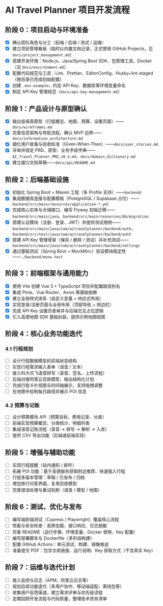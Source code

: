 ﻿# AI Travel Planner 项目开发流程

## 阶段 0：项目启动与环境准备

- [x] 确认团队角色与分工（前端 / 后端 / 测试 / 运维）
- [x] 建立项目管理看板（临时以内置文档记录，正式使用 GitHub Projects，见 `docs/project_management.md`）
- [x] 搭建开发环境：Node.js、Java/Spring Boot SDK、包管理工具、Docker（见 `docs/environment.md`）
- [x] 配置代码规范与工具：Lint、Prettier、EditorConfig、Husky+lint-staged（根目录已完成初始配置）
- [x] 创建 `.env.example`，约定 API Key、数据库等环境变量命名
- [x] 制定 API Key 管理规范（`docs/api-key-management.md`）

## 阶段 1：产品设计与原型确认

- [x] 输出低保真原型（行程概览、地图、预算、设置页面）——`docs/wireframes.md`
- [x] 完善信息架构与导航流程，确认 MVP 边界——`docs/information_architecture.md`
- [x] 细化用户故事与验收标准（Given-When-Then）——`docs/user_stories.md`
- [x] 评审并锁定 PRD、原型、业务字段字典——`AI_Travel_Planner_PRD_v0.3.md`、`docs/domain_dictionary.md`
- [x] 建立接口文档草稿——`docs/api/README.md`

## 阶段 2：后端基础设施

- [x] 初始化 Spring Boot + Maven 工程（多 Profile 支持）——`backend/`
- [x] 集成数据库连接与配置模板（PostgreSQL / Supabase 占位）——`backend/src/main/resources/application-*.yml`
- [x] 完成核心实体与仓储接口、编写 Flyway 初始迁移——`backend/src/main/java`、`backend/src/main/resources/db/migration`
- [x] 搭建认证模块（注册、登录、JWT）并提供测试用例——`backend/src/main/java/com/aitravelplanner/backend/auth`、`backend/src/test/java/com/aitravelplanner/backend/auth`
- [x] 搭建 API Key 管理骨架（保存 / 删除 / 测试）并补充测试——`backend/src/main/java/com/aitravelplanner/backend/settings`
- [x] 通过基础测试（Spring Boot + MockMvc）验证模块稳定性——`./backend/mvnw test`

## 阶段 3：前端框架与通用能力

- [x] 使用 Vite 创建 Vue 3 + TypeScript 项目并配置路径别名
- [x] 集成 Pinia、Vue Router、Axios 等基础依赖
- [x] 建立全局样式体系（自定义变量 + 响应式布局）
- [x] 实现登录/注册页面与全局布局（顶部导航 + 侧边栏）
- [x] 完成 API Key 设置页表单并与后端交互占位逻辑
- [x] 引入高德地图 SDK 基础封装，提供示例地图视图

## 阶段 4：核心业务功能迭代

### 4.1 行程规划

- [ ] 设计行程数据模型的前端状态结构
- [ ] 实现行程需求输入表单（语音 / 文本）
- [ ] 接入科大讯飞语音转写（录音、签名、上传流程）
- [ ] 后端对接阿里云百炼模型，输出结构化计划
- [ ] 完成行程卡片视图与时间轴展示，支持拖拽调整
- [ ] 在地图中绘制每日路径并展示 POI 信息

### 4.2 预算与记账

- [ ] 设计预算模块 API（预算目标、费用记录、分类）
- [ ] 前端实现预算概览、分类统计、明细列表
- [ ] 集成语音记账流程（录音 → 转写 → 解析 → 入库）
- [ ] 提供 CSV 导出功能（后端或前端实现）

## 阶段 5：增强与辅助功能

- [ ] 实现行程提醒（站内通知 / 邮件）
- [ ] 拓展 POI 功能：基于高德服务获取附近推荐、快速插入行程
- [ ] 行程多版本管理：草稿 / 已发布 / 归档
- [ ] 增加旅行问答界面，复用百炼模型
- [ ] 完善错误处理与重试机制（语音 / 模型 / 地图）

## 阶段 6：测试、优化与发布

- [ ] 编写端到端测试（Cypress / Playwright）覆盖核心流程
- [ ] 性能与安全检查：首屏加载、接口响应、日志脱敏
- [ ] 完善 README（运行步骤、环境变量、Docker 使用、Key 配置）
- [ ] 编写部署脚本与 Dockerfile（多阶段构建）
- [ ] 配置 GitHub Actions：单元测试、构建、镜像推送
- [ ] 准备提交 PDF：包含仓库链接、运行说明、Key 获取方式（不含真实 Key）

## 阶段 7：运维与迭代计划

- [ ] 接入监控与日志（APM、阿里云日志等）
- [ ] 规划后续功能迭代（多用户协作、移动端适配、离线包等）
- [ ] 收集用户反馈渠道，建立需求评审与优先级流程
- [ ] 定期回顾开发流程与代码质量，整理技术债务清单

